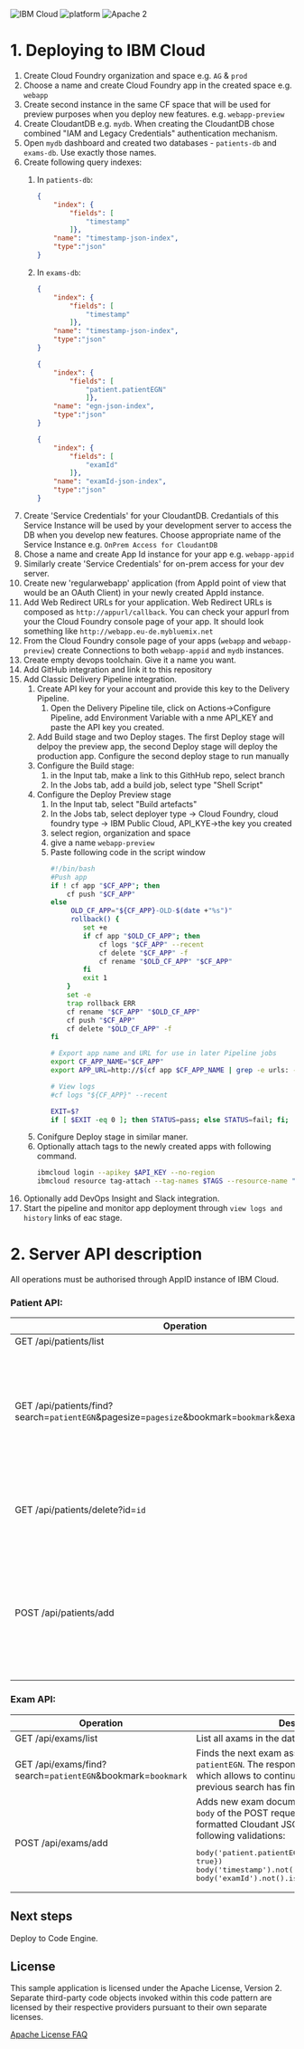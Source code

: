 
<p >
    <img src="https://img.shields.io/badge/IBM%20Cloud-powered-blue.svg" alt="IBM Cloud">
    <img src="https://img.shields.io/badge/platform-node-lightgrey.svg?style=flat" alt="platform">
    <img src="https://img.shields.io/badge/license-Apache2-blue.svg?style=flat" alt="Apache 2">
</p>


# 1. Deploying to IBM Cloud
1. Create Cloud Foundry organization and space e.g. `AG` & `prod` 
2. Choose a name and create Cloud Foundry app in the created space e.g. `webapp`
3. Create second instance in the same CF space that will be used for preview purposes when you deploy new features. e.g. `webapp-preview`
4. Create CloudantDB e.g. `mydb`. When creating the CloudantDB chose combined "IAM and Legacy Credentials" authentication mechanism.
5. Open `mydb` dashboard and created two databases - `patients-db` and `exams-db`. Use exactly those names.
6. Create following query indexes:
   1. In `patients-db`:

        ```json
        {
            "index": {
                "fields": [
                    "timestamp"
                ]},
            "name": "timestamp-json-index",
            "type":"json"
        }
        ```
    2. In `exams-db`:
        
        ```json
        {
            "index": {
                "fields": [
                    "timestamp"
                ]},
            "name": "timestamp-json-index",
            "type":"json"
        }
        ```

        ```json
        {
            "index": {
                "fields": [
                    "patient.patientEGN"
                    ]},
            "name": "egn-json-index",
            "type":"json"
        }
        ```
        
        ```json
        {
            "index": {
                "fields": [
                    "examId"
                ]},
            "name": "examId-json-index",
            "type":"json"
        }
        ```
7. Create 'Service Credentials' for your CloudantDB. Credantials of this Service Instance will be used by your development server to access the DB when you develop new features. Choose appropriate name of the Service Instance e.g. `OnPrem Access for CloudantDB`
8. Chose a name and create App Id instance for your app e.g. `webapp-appid`
9. Similarly create 'Service Credentials' for on-prem access for your dev server.
10. Create new 'regularwebapp' application (from AppId point of view that would be an OAuth Client) in your newly created AppId instance.
11. Add Web Redirect URLs for your application. Web Redirect URLs is composed as `http://appurl/callback`. You can check your appurl from your the Cloud Foundry console page of your app. It should look something like `http://webapp.eu-de.mybluemix.net`
12. From the Cloud Foundry console page of your apps (`webapp` and `webapp-preview`) create Connections to both `webapp-appid` and `mydb` instances.
13. Create empty devops toolchain. Give it a name you want.
14. Add GitHub integration and link it to this repository
15. Add Classic Delivery Pipeline integration.
    1.  Create API key for your account and provide this key to the Delivery Pipeline.
        1.  Open the Delivery Pipeline tile, click on Actions->Configure Pipeline, add Environment Variable with a nme API_KEY and paste the API key you created.
    2.  Add Build stage and two Deploy stages. The first Deploy stage will delpoy the preview app, the second Deploy stage will deploy the production app. Configure the second deploy stage to run manually
    3.  Configure the Build stage: 
        1.  in the Input tab, make a link to this GithHub repo, select branch
        2.  In the Jobs tab, add a build job, select type "Shell Script"
    4.  Configure the Deploy Preview stage
        1.  In the Input tab, select "Build artefacts" 
        2.  In the Jobs tab, select deployer type -> Cloud Foundry, cloud foundry type -> IBM Public Cloud, API_KYE->the key you created
        3.  select region, organization and space
        4.  give a name `webapp-preview`
        5.  Paste following code in the script window
            ```bash
            #!/bin/bash
            #Push app
            if ! cf app "$CF_APP"; then  
                cf push "$CF_APP"
            else
                 OLD_CF_APP="${CF_APP}-OLD-$(date +"%s")"
                 rollback() {
                    set +e  
                    if cf app "$OLD_CF_APP"; then
                        cf logs "$CF_APP" --recent
                        cf delete "$CF_APP" -f
                        cf rename "$OLD_CF_APP" "$CF_APP"
                    fi
                    exit 1
                }
                set -e
                trap rollback ERR
                cf rename "$CF_APP" "$OLD_CF_APP"
                cf push "$CF_APP"
                cf delete "$OLD_CF_APP" -f
            fi

            # Export app name and URL for use in later Pipeline jobs
            export CF_APP_NAME="$CF_APP"
            export APP_URL=http://$(cf app $CF_APP_NAME | grep -e urls: -e routes: | awk '{print $2}')
            
            # View logs
            #cf logs "${CF_APP}" --recent

            EXIT=$?
            if [ $EXIT -eq 0 ]; then STATUS=pass; else STATUS=fail; fi;
            ```
    5.  Conifgure Deploy stage in similar maner.
    6.  Optionally attach tags to the newly created apps with following command.
        ```bash
        ibmcloud login --apikey $API_KEY --no-region
        ibmcloud resource tag-attach --tag-names $TAGS --resource-name "$CF_APP"
        ```
16.  Optionally add DevOps Insight and Slack integration.
17.  Start the pipeline and monitor app deployment through `view logs and history` links of eac stage.


# 2. Server API description

All operations must be authorised through AppID instance of IBM Cloud.

### Patient API:
|Operation|Description|
|---|---|
|GET /api/patients/list|List all patients in the databse|
|GET /api/patients/find?search=`patientEGN`&pagesize=`pagesize`&bookmark=`bookmark`&exact=`true\|false`|Finds all patients the DB whose EGN is greater or equal to `patientEGN`<br/> If `exact` equals true, only exact match is found. `pagesize` defines how many patients will be reaturned in each API call. The response will containt also `bookmark` which  allows to continue searching from the place previous search has finished.|
|GET /api/patients/delete?id=`id`|Deletes patient from the database togather will all associated exams for that patient. `id` is the document id of the record in the cloudant DB (currently it is same as patient EGN)|
|POST /api/patients/add| Adds or updates patient personal data. The `body` of the POST request must contain properly formatted Cloudant JSON document that passes following validations: <pre>body('firstname').not().isEmpty()<br/>body('secondname').not().isEmpty()<br/>body('lastname').not().isEmpty()<br/>body('egn').isNumeric({no_symbols: true})<br/>body('email').isEmail()<br/>body('telephone').isMobilePhone()</pre>


### Exam API:
|Operation|Description|
|---|---|
|GET /api/exams/list|List all axams in the databse|
|GET /api/exams/find?search=`patientEGN`&bookmark=`bookmark`|Finds the next exam associated with the supplied `patientEGN`. The response conatins a `bookmark` which  allows to continue searching from the place previous search has finished.|
|POST /api/exams/add| Adds new exam document in the databse. The `body` of the POST request must contain properly formatted Cloudant JSON document that passes following validations: <pre>body('patient.patientEGN').isNumeric({no_symbols: true})<br/>body('timestamp').not().isEmpty()<br/>body('examId').not().isEmpty()</pre>





## Next steps
Deploy to Code Engine.

## License

This sample application is licensed under the Apache License, Version 2. Separate third-party code objects invoked within this code pattern are licensed by their respective providers pursuant to their own separate licenses.

[Apache License FAQ](https://www.apache.org/foundation/license-faq.html#WhatDoesItMEAN)
